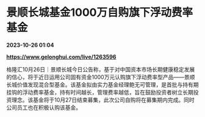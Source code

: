 # 景顺长城基金1000万自购旗下浮动费率基金

**2023-10-26 01:04**

**https://www.gelonghui.com/live/1263596**

格隆汇10月26日｜景顺长城今日公告称，基于对中国资本市场长期健康稳定发展的信心，将于近日运用公司固有资金1000万元认购旗下浮动费率型产品——景顺长城价值发现混合型基金。该基金拟由实力基金经理鲍无可管理，是首批与持有期挂钩的浮动费率基金，持有时间越长，管理费率越低，旨在鼓励投资者树立长期投资理念。该基金将于10月27日结束募集，此次公司自购将在募集期内完成。同时公司员工也在积极认购该基金。